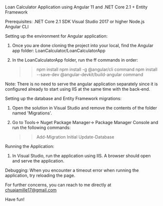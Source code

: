 Loan Calculator Application using Angular 11 and .NET Core 2.1 + Entity Framework

Prerequisites:
.NET Core 2.1 SDK
Visual Studio 2017 or higher
Node.js 
Angular CLI

Setting up the environment for Angular application:
1. Once you are done cloning the project into your local, find the Angular app folder: LoanCalculator/LoanCalculatorApp
2. In the LoanCalculatorApp folder, run the ff commands in order:

	>> npm install
	>> npm install -g @angular/cli command
	>> npm install --save-dev @angular-devkit/build-angular command
  
Note: There is no need to serve the angular application separately since it is configured already to start using IIS at the same time with the back-end.

Setting up the database and Entity Framework migrations: 
1. Open the solution in Visual Studio and remove the contents of the folder named 'Migrations'.
2. Go to Tools-> Nuget Package Manager-> Package Manager Console and run the following commands:

	>> Add-Migration Initial
	>> Update-Database

Running the Application:
1. In Visual Studio, run the application using IIS. A browser should open and serve the application.

Debugging:
When you encounter a timeout error when running the application, try reloading the page.

For further concerns, you can reach to me directly at chuajamille17@gmail.com

Have fun!
